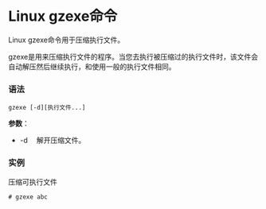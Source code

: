 
# Linux gzexe命令



Linux gzexe命令用于压缩执行文件。

gzexe是用来压缩执行文件的程序。当您去执行被压缩过的执行文件时，该文件会自动解压然后继续执行，和使用一般的执行文件相同。

### 语法

```
gzexe [-d][执行文件...]
```

**参数**：

*   -d 　解开压缩文件。

### 实例

压缩可执行文件

```
# gzexe abc 

```



